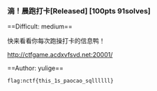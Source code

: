### 滴！晨跑打卡[Released] [100pts 91solves]
==Difficult: medium==

快来看看你每次跑操打卡的信息鸭！

http://ctfgame.acdxvfsvd.net:20001/

==Author: yulige==

``flag:nctf{this_1s_paocao_sqllllll}``